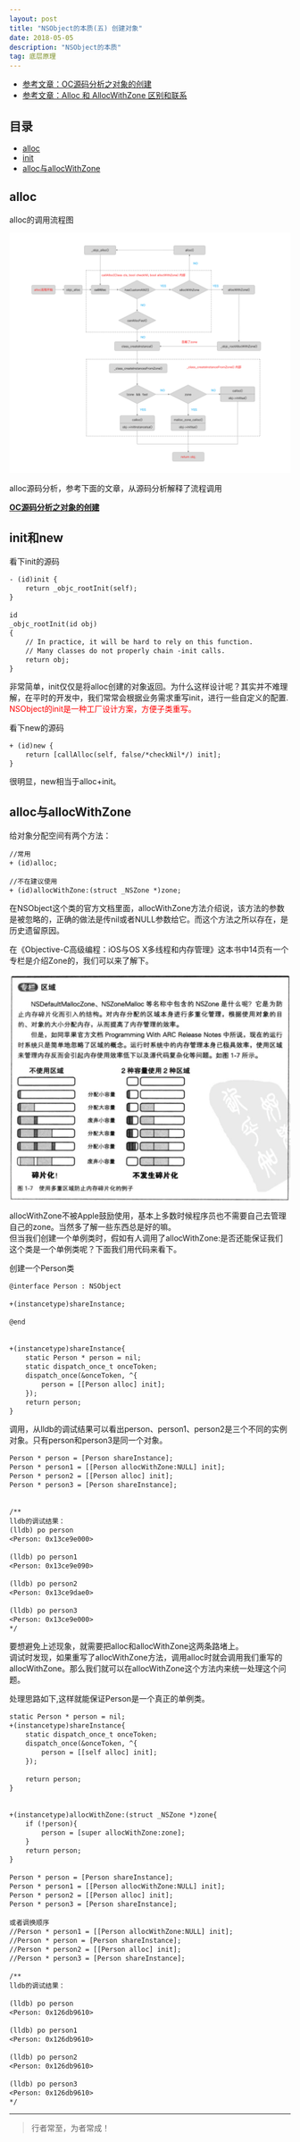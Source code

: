 ```yaml
---
layout: post
title: "NSObject的本质(五) 创建对象"
date: 2018-05-05
description: "NSObject的本质"
tag: 底层原理
---
```




- [参考文章：OC源码分析之对象的创建](https://juejin.im/post/5de08bf85188254fc26bc242)
- [参考文章：Alloc 和 AllocWithZone 区别和联系](https://www.jianshu.com/p/e40417fa3fad)


## 目录


- [alloc](#content1)   
- [init](#content2)   
- [alloc与allocWithZone](#content3) 



<!-- ************************************************ -->
## <a id="content1"></a>alloc

alloc的调用流程图

<img src="/images/underlying/oc6.png" alt="img">

alloc源码分析，参考下面的文章，从源码分析解释了流程调用

**[OC源码分析之对象的创建](https://juejin.im/post/5de08bf85188254fc26bc242)**


<!-- ************************************************ -->
## <a id="content2"></a>init和new
看下init的源码
```objc
- (id)init {
    return _objc_rootInit(self);
}

id
_objc_rootInit(id obj)
{
    // In practice, it will be hard to rely on this function.
    // Many classes do not properly chain -init calls.
    return obj;
}
```
非常简单，init仅仅是将alloc创建的对象返回。为什么这样设计呢？其实并不难理解，在平时的开发中，我们常常会根据业务需求重写init，进行一些自定义的配置.     
<span style='color:red'>NSObject的init是一种工厂设计方案，方便子类重写。</span>

看下new的源码
```objc
+ (id)new {
    return [callAlloc(self, false/*checkNil*/) init];
}
```
很明显，new相当于alloc+init。


<!-- ************************************************ -->
## <a id="content3"></a>alloc与allocWithZone

给对象分配空间有两个方法：
```
//常用
+ (id)alloc;

//不在建议使用
+ (id)allocWithZone:(struct _NSZone *)zone;
```
在NSObject这个类的官方文档里面，allocWithZone方法介绍说，该方法的参数是被忽略的，正确的做法是传nil或者NULL参数给它。而这个方法之所以存在，是历史遗留原因。

在《Objective-C高级编程：iOS与OS X多线程和内存管理》这本书中14页有一个专栏是介绍Zone的，我们可以来了解下。

<img src="/images/underlying/oc7.png" alt="img">

allocWithZone不被Apple鼓励使用，基本上多数时候程序员也不需要自己去管理自己的zone。当然多了解一些东西总是好的嘛。     
但当我们创建一个单例类时，假如有人调用了allocWithZone:是否还能保证我们这个类是一个单例类呢？下面我们用代码来看下。     

创建一个Person类
```objc
@interface Person : NSObject

+(instancetype)shareInstance;

@end


+(instancetype)shareInstance{
    static Person * person = nil;
    static dispatch_once_t onceToken;
    dispatch_once(&onceToken, ^{
        person = [[Person alloc] init];
    });
    return person;
}
```

调用，从lldb的调试结果可以看出person、person1、person2是三个不同的实例对象。只有person和person3是同一个对象。
```objc
Person * person = [Person shareInstance];
Person * person1 = [[Person allocWithZone:NULL] init];
Person * person2 = [[Person alloc] init];
Person * person3 = [Person shareInstance];


/**
lldb的调试结果：
(lldb) po person
<Person: 0x13ce9e000>

(lldb) po person1
<Person: 0x13ce9e090>

(lldb) po person2
<Person: 0x13ce9dae0>

(lldb) po person3
<Person: 0x13ce9e000>
*/
```

要想避免上述现象，就需要把alloc和allocWithZone这两条路堵上。     
调试时发现，如果重写了allocWithZone方法，调用alloc时就会调用我们重写的allocWithZone。那么我们就可以在allocWithZone这个方法内来统一处理这个问题。

处理思路如下,这样就能保证Person是一个真正的单例类。
```objc
static Person * person = nil;
+(instancetype)shareInstance{
    static dispatch_once_t onceToken;
    dispatch_once(&onceToken, ^{
        person = [[self alloc] init];
    });

    return person;
}


+(instancetype)allocWithZone:(struct _NSZone *)zone{
    if (!person){
        person = [super allocWithZone:zone];
    }
    return person;
}

Person * person = [Person shareInstance];
Person * person1 = [[Person allocWithZone:NULL] init];
Person * person2 = [[Person alloc] init];
Person * person3 = [Person shareInstance];

或者调换顺序
//Person * person1 = [[Person allocWithZone:NULL] init];
//Person * person = [Person shareInstance];
//Person * person2 = [[Person alloc] init];
//Person * person3 = [Person shareInstance];

/**
lldb的调试结果：

(lldb) po person 
<Person: 0x126db9610>

(lldb) po person1
<Person: 0x126db9610>

(lldb) po person2
<Person: 0x126db9610>

(lldb) po person3
<Person: 0x126db9610>
*/
```

----------
>  行者常至，为者常成！


